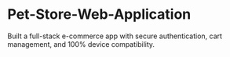 # Pet-Store-Web-Application
Built a full-stack e-commerce app with secure authentication, cart management, and 100% device compatibility.
